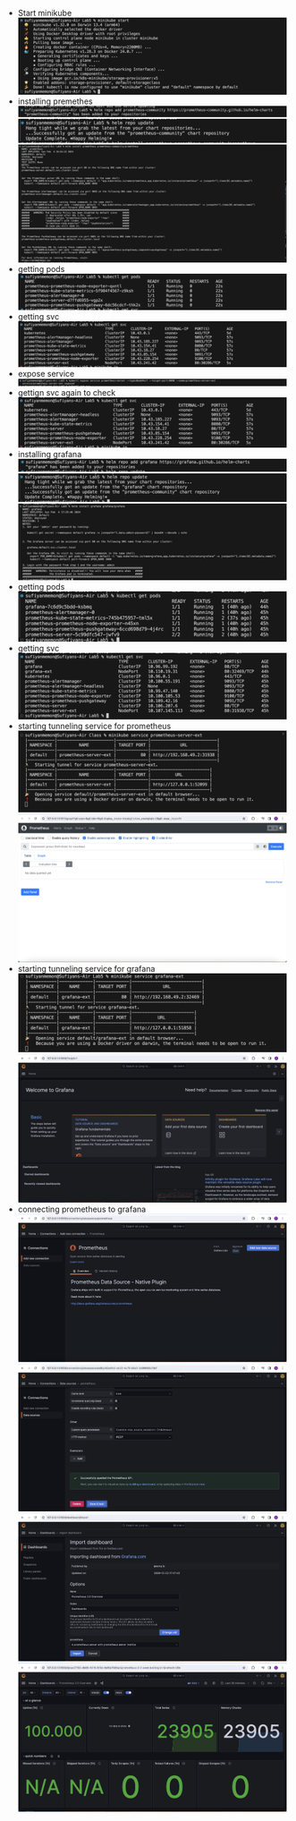 - Start minikube
![alt text](./images/1.png)
- installing premethes
![alt text](./images/2.png)
![alt text](./images/3.png)
![alt text](./images/4.png)
- getting pods
![alt text](./images/5.png)
- getting svc
![alt text](./images/6.png)
- expose service
![alt text](./images/7.png)
- gettign svc again to check
![alt text](./images/8.png)
- installing grafana
![alt text](./images/9.png)
![alt text](./images/10.png)
![alt text](./images/11.png)
- getting pods
![alt text](./images/12.png)
- getting svc
![alt text](./images/13.png)
- starting tunneling service for prometheus
![alt text](./images/14.png)
![alt text](./images/15.png)
- starting tunneling service for grafana
![alt text](./images/16.png)
![alt text](./images/17.png)
- connecting prometheus to grafana
![alt text](./images/18.png)
![alt text](./images/19.png)
![alt text](./images/20.png)
![alt text](./images/21.png)